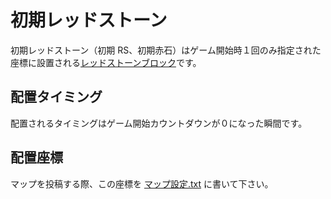 # 初期レッドストーン

初期レッドストーン（初期 RS、初期赤石）はゲーム開始時１回のみ指定された座標に設置される[レッドストーンブロック](https://ja.minecraft.wiki/w/%E3%83%AC%E3%83%83%E3%83%89%E3%82%B9%E3%83%88%E3%83%BC%E3%83%B3%E3%83%96%E3%83%AD%E3%83%83%E3%82%AF)です。

## 配置タイミング

配置されるタイミングはゲーム開始カウントダウンが０になった瞬間です。

## 配置座標

マップを投稿する際、この座標を [マップ設定.txt](../post_guideline/map_setting.md#マップ設定) に書いて下さい。
